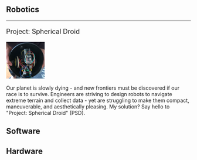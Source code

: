 <h2> Robotics </h2>
<hr>
<div content class="projects">
  <div content>
    <p style="font-size:18px"> Project: Spherical Droid </p>
    <img src="/assets/psd.jpg" width="105" height="100">
  </div>
  <div content>
    <p> Our planet is slowly dying - and new frontiers must be discovered if our race is to survive. Engineers are striving to design robots to navigate extreme terrain and collect data - yet are struggling to make them compact, maneuverable, and aesthetically pleasing. My solution? Say hello to "Project: Spherical Droid" (PSD). </p>
  </div>
</div>

<h2> Software </h2>
<h2> Hardware </h2>

